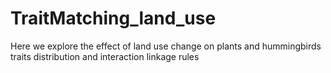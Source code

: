 # TraitMatching_land_use
Here we explore the effect of land use change on plants and hummingbirds traits distribution and interaction linkage rules
